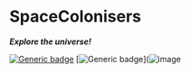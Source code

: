 # SpaceColonisers 

_**Explore the universe!**_

[![Generic badge](https://img.shields.io/badge/Python_version-v3.8.8-brightgreen.svg)](https://www.python.org/downloads/release/python-388/)
[![Generic badge](https://img.shields.io/badge/Status-Work_in_progress-red.svg)](![image](![image](https://user-images.githubusercontent.com/74598401/115232311-3127df00-a134-11eb-9137-1b2a0f2376ce.png)
)
